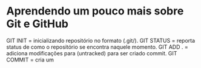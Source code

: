# Aprendendo um pouco mais sobre Git e GitHub

GIT INIT = inicializando repositório no formato (.git/).
GIT STATUS = reporta status de como o repositório se encontra naquele momento.
GIT ADD . = adiciona modificações para (untracked) para ser criado commit.
GIT COMMIT = cria um
